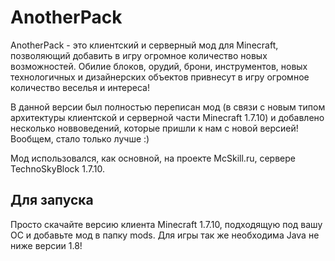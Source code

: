 AnotherPack
==========
AnotherPack - это клиентский и серверный мод для Minecraft, позволяющий добавить в игру огромное количество новых возможностей. Обилие блоков, орудий, брони, инструментов, новых технологичных и дизайнерских объектов привнесут в игру огромное количество веселья и интереса!

В данной версии был полностью переписан мод (в связи с новым типом архитектуры клиентской и серверной части Minecraft 1.7.10) и добавлено несколько новвоведений, которые пришли к нам с новой версией! 
Вообщем, стало только лучше :)

Мод использовался, как основной, на проекте McSkill.ru, сервере TechnoSkyBlock 1.7.10.

## Для запуска
Просто скачайте версию клиента Minecraft 1.7.10, подходящую под вашу ОС и добавьте мод в папку mods. Для игры так же необходима Java не ниже версии 1.8!
